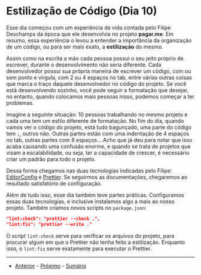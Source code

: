 # Estilização de Código (Dia 10)
Esse dia começou com um experiência de vida contada pelo Filipe Deschamps da época que ele desenvolvia no projeto **pagar.me**. Em resumo, essa experiência o levou a entender a importância da organização de um código, ou para ser mais exato, a **estilização** do mesmo.

Assim como na escrita a mão cada pessoa possui o seu jeito próprio de escrever, durante o desenvolvimento não seria diferente. Cada desenvolvedor possui sua própria maneira de escrever um código, com ou sem ponto e vírgula, com 2 ou 4 espaços no tab, entre várias outras coisas que marca o traço daquele desenvolvedor no código do projeto. Se você está desenvolvendo sozinho, você pode seguir a formatação que desejar, no entanto, quando colocamos mais pessoas nisso, podemos começar a ter problemas.

Imagine a seguinte situação: 10 pessoas trabalhando no mesmo projeto e cada uma tem um estilo diferente de formatação. No fim do dia, quando vamos ver o código do projeto, está tudo bagunçado, uma parte do código tem `;`, outros não. Outras partes estão com uma indentação de 4 espaços no tab, outras partes com 8 espaços... Acho que já deu para notar que isso acaba causando uma confusão enorme, e quando se trata de projetos que visam a escalabilidade, ou seja, ter a capacidade de crescer, é necessário criar um padrão para todo o projeto.

Dessa forma chegamos nas duas tecnologias indicadas pelo Filipe: [EditorConfig](https://editorconfig.org/) e [Prettier](https://prettier.io/). Se seguirmos as documentações, chegaremos ao resultado satisfatório de configuração.

Além de tudo isso, esse dia também teve partes práticas. Configuramos essas duas tecnologias, e inclusive instalamos algo a mais ao nosso projeto. Também criamos novos scripts no `package.json`:
```json
"lint:check": "prettier --check .",
"lint:fix": "prettier --write ."
```
O script `lint:check` serve para verificar os arquivos do projeto, para procurar algum em que o Prettier não tenha feito a estilização. Enquanto isso, o `lint:fix` serve exatamente para executar o Prettier.

---

- [Anterior](/dias/dia09.md) - [Próximo](/dias/dia11.md) - [Sumário](../README.md)

